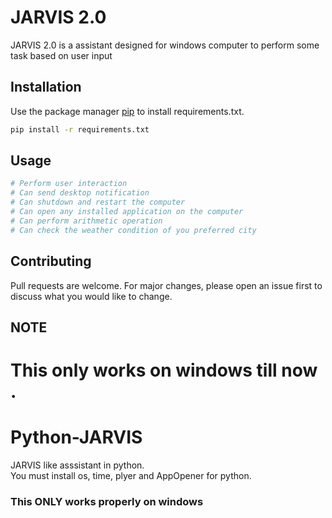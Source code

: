 # JARVIS 2.0

JARVIS 2.0 is a assistant designed for windows computer to perform some task based on user input

## Installation

Use the package manager [pip](https://pip.pypa.io/en/stable/) to install requirements.txt.

```bash
pip install -r requirements.txt
```

## Usage

```python
# Perform user interaction 
# Can send desktop notification
# Can shutdown and restart the computer
# Can open any installed application on the computer
# Can perform arithmetic operation
# Can check the weather condition of you preferred city
```

## Contributing
Pull requests are welcome. For major changes, please open an issue first to discuss what you would like to change.

## NOTE
This only works on windows till now .
=======
# Python-JARVIS
JARVIS like asssistant in python.
<br>
You must install os, time, plyer and AppOpener for python.
<br>
<h3>This ONLY works properly on windows</h3>